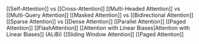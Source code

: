 [[Self-Attention]] vs [[Cross-Attention]]
[[Multi-Headed Attention]] vs [[Multi-Query Attention]]
[[Masked Attention]] vs [[Bidirectional Attention]]
[[Sparse Attention]] vs [[Dense Attention]]
[[Parallel Attention]]
[[Paged Attention]]
[[FlashAttention]]
[[Attention with Linear Biases|Attention with Linear Biases]] (ALiBi)
[[Sliding Window Attention]]
[[Paged Attention]]